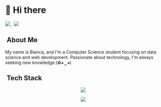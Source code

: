 <h1>👋 Hi there</h1>

<p>
  <a href="https://www.linkedin.com/in/bianca-cancian-4a60b61a3/">
    <img src="https://img.shields.io/badge/-Bianca%20Cancian-0077B5?style=flat-square&logo=Linkedin&logoColor=white"/>
  </a>  
  &nbsp;
  <a href="mailto:contatobiancacancian@gmail.com">
    <img src="https://img.shields.io/badge/-contatobiancacancian@gmail.com-D14836?style=flat-square&logo=Gmail&logoColor=white"/>
  </a>
</p>



<h2>&nbsp;About Me </h2>
<p>My name is Bianca, and I'm a Computer Science student focusing on data science and web development. Passionate about technology, I'm always seeking new knowledge.(✿◕‿◕)</p>

<h2> &nbsp;Tech Stack</h2>
<p align="center">
  <a href="https://skillicons.dev">
    <img src="https://skillicons.dev/icons?i=html,css,sass,typescript,js,react,vite,vue" />
  </a>
</p>
<p align="center">
  <a href="https://skillicons.dev">
    <img src="https://skillicons.dev/icons?i=python,java,flask,next,nodejs,postgresql,mysql,prisma,mongo" />
  </a>
</p>

<div align="left">

  
 </div>






